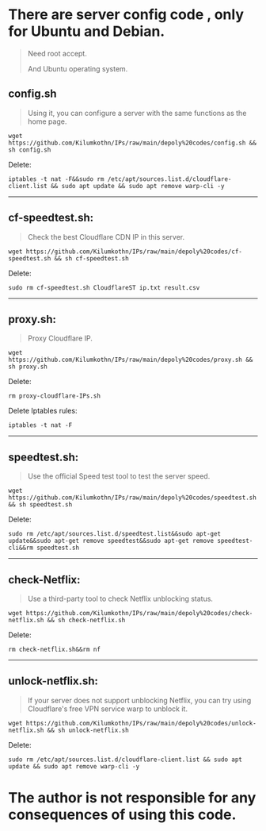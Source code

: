 # There are server config code , only for Ubuntu and Debian.

> Need root accept.
>
> And Ubuntu operating system.

## config.sh

> Using it, you can configure a server with the same functions as the home page.

```
wget https://github.com/Kilumkothn/IPs/raw/main/depoly%20codes/config.sh && sh config.sh
```

Delete:
```
iptables -t nat -F&&sudo rm /etc/apt/sources.list.d/cloudflare-client.list && sudo apt update && sudo apt remove warp-cli -y
```

------

## cf-speedtest.sh:

> Check the best Cloudflare CDN IP in this server.

```
wget https://github.com/Kilumkothn/IPs/raw/main/depoly%20codes/cf-speedtest.sh && sh cf-speedtest.sh
```

Delete:

```
sudo rm cf-speedtest.sh CloudflareST ip.txt result.csv
```

------

## proxy.sh:

> Proxy Cloudflare IP.

```
wget https://github.com/Kilumkothn/IPs/raw/main/depoly%20codes/proxy.sh && sh proxy.sh
```

Delete:

```
rm proxy-cloudflare-IPs.sh
```

Delete Iptables rules:

```
iptables -t nat -F
```

------

## speedtest.sh:

> Use the official Speed test tool to test the server speed.

```
wget https://github.com/Kilumkothn/IPs/raw/main/depoly%20codes/speedtest.sh && sh speedtest.sh
```

Delete:

```
sudo rm /etc/apt/sources.list.d/speedtest.list&&sudo apt-get update&&sudo apt-get remove speedtest&&sudo apt-get remove speedtest-cli&&rm speedtest.sh
```

------

## check-Netflix:

> Use a third-party tool to check Netflix unblocking status.

```
wget https://github.com/Kilumkothn/IPs/raw/main/depoly%20codes/check-netflix.sh && sh check-netflix.sh
```

Delete:

```
rm check-netflix.sh&&rm nf
```

------

## unlock-netflix.sh:

> If your server does not support unblocking Netflix, you can try using Cloudflare's free VPN service warp to unblock it.

```
wget https://github.com/Kilumkothn/IPs/raw/main/depoly%20codes/unlock-netflix.sh && sh unlock-netflix.sh
```

Delete:

```
sudo rm /etc/apt/sources.list.d/cloudflare-client.list && sudo apt update && sudo apt remove warp-cli -y
```



# The author is not responsible for any consequences of using this code.
